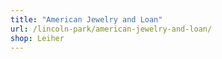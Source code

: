 ```yaml
---
title: "American Jewelry and Loan"
url: /lincoln-park/american-jewelry-and-loan/
shop: Leiher
---
```

